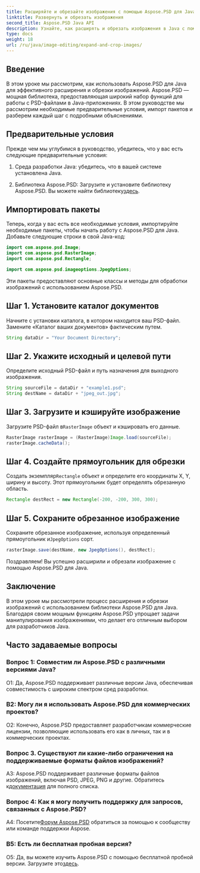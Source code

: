 ```yaml
---
title: Расширяйте и обрезайте изображения с помощью Aspose.PSD для Java
linktitle: Развернуть и обрезать изображения
second_title: Aspose.PSD Java API
description: Узнайте, как расширять и обрезать изображения в Java с помощью Aspose.PSD. Пошаговое руководство по эффективной обработке изображений.
type: docs
weight: 18
url: /ru/java/image-editing/expand-and-crop-images/
---
```

## Введение

В этом уроке мы рассмотрим, как использовать Aspose.PSD для Java для эффективного расширения и обрезки изображений. Aspose.PSD — мощная библиотека, предоставляющая широкий набор функций для работы с PSD-файлами в Java-приложениях. В этом руководстве мы рассмотрим необходимые предварительные условия, импорт пакетов и разберем каждый шаг с подробными объяснениями.

## Предварительные условия

Прежде чем мы углубимся в руководство, убедитесь, что у вас есть следующие предварительные условия:

1. Среда разработки Java: убедитесь, что в вашей системе установлена Java.

2.  Библиотека Aspose.PSD: Загрузите и установите библиотеку Aspose.PSD. Вы можете найти библиотеку[здесь](https://releases.aspose.com/psd/java/).

## Импортировать пакеты

Теперь, когда у вас есть все необходимые условия, импортируйте необходимые пакеты, чтобы начать работу с Aspose.PSD для Java. Добавьте следующие строки в свой Java-код:

```java
import com.aspose.psd.Image;
import com.aspose.psd.RasterImage;
import com.aspose.psd.Rectangle;

import com.aspose.psd.imageoptions.JpegOptions;
```

Эти пакеты предоставляют основные классы и методы для обработки изображений с использованием Aspose.PSD.

## Шаг 1. Установите каталог документов

Начните с установки каталога, в котором находится ваш PSD-файл. Замените «Каталог ваших документов» фактическим путем.

```java
String dataDir = "Your Document Directory";
```

## Шаг 2. Укажите исходный и целевой пути

Определите исходный PSD-файл и путь назначения для выходного изображения.

```java
String sourceFile = dataDir + "example1.psd";
String destName = dataDir + "jpeg_out.jpg";
```

## Шаг 3. Загрузите и кэшируйте изображение

 Загрузите PSD-файл в`RasterImage` объект и кэшировать его данные.

```java
RasterImage rasterImage = (RasterImage)Image.load(sourceFile);
rasterImage.cacheData();
```

## Шаг 4. Создайте прямоугольник для обрезки

 Создать экземпляр`Rectangle` объект и определите его координаты X, Y, ширину и высоту. Этот прямоугольник будет определять обрезанную область.

```java
Rectangle destRect = new Rectangle(-200, -200, 300, 300);
```

## Шаг 5. Сохраните обрезанное изображение

 Сохраните обрезанное изображение, используя определенный прямоугольник и`JpegOptions` сорт.

```java
rasterImage.save(destName, new JpegOptions(), destRect);
```

Поздравляем! Вы успешно расширили и обрезали изображение с помощью Aspose.PSD для Java.

## Заключение

В этом уроке мы рассмотрели процесс расширения и обрезки изображений с использованием библиотеки Aspose.PSD для Java. Благодаря своим мощным функциям Aspose.PSD упрощает задачи манипулирования изображениями, что делает его отличным выбором для разработчиков Java.

## Часто задаваемые вопросы

### Вопрос 1: Совместим ли Aspose.PSD с различными версиями Java?

О1: Да, Aspose.PSD поддерживает различные версии Java, обеспечивая совместимость с широким спектром сред разработки.

### В2: Могу ли я использовать Aspose.PSD для коммерческих проектов?

О2: Конечно, Aspose.PSD предоставляет разработчикам коммерческие лицензии, позволяющие использовать его как в личных, так и в коммерческих проектах.

### Вопрос 3. Существуют ли какие-либо ограничения на поддерживаемые форматы файлов изображений?

 A3: Aspose.PSD поддерживает различные форматы файлов изображений, включая PSD, JPEG, PNG и другие. Обратитесь к[документация](https://reference.aspose.com/psd/java/) для полного списка.

### Вопрос 4: Как я могу получить поддержку для запросов, связанных с Aspose.PSD?

 А4: Посетите[Форум Aspose.PSD](https://forum.aspose.com/c/psd/34) обратиться за помощью к сообществу или команде поддержки Aspose.

### В5: Есть ли бесплатная пробная версия?

 О5: Да, вы можете изучить Aspose.PSD с помощью бесплатной пробной версии. Загрузите это[здесь](https://releases.aspose.com/).